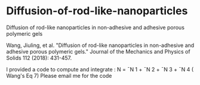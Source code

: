# Diffusion-of-rod-like-nanoparticles
Diffusion of rod-like nanoparticles in non-adhesive and adhesive porous polymeric gels

Wang, Jiuling, et al. "Diffusion of rod-like nanoparticles in non-adhesive and adhesive porous polymeric gels." Journal of the Mechanics and Physics of Solids 112 (2018): 431-457.

I provided a code to compute and integrate : N = ¯N 1 + ¯N 2 + ¯N 3 + ¯N 4 ( Wang's Eq 7)
Please email me for the code
